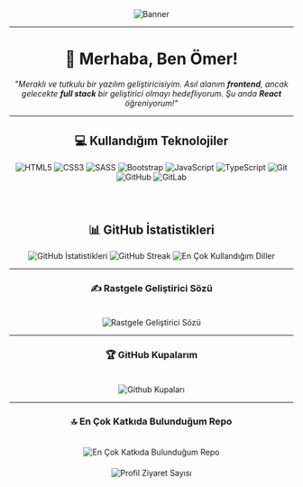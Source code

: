 <div align="center">
    <img src="https://res.cloudinary.com/dwyvwkzap/image/upload/v1731360299/Black_Yellow_Modern_Programmer_LinkedIn_Banner_2_sf5b0o.png" alt="Banner">

  <hr>
  <h1>👋 Merhaba, Ben Ömer!</h1>
  <p><i>"Meraklı ve tutkulu bir yazılım geliştiricisiyim. Asıl alanım <strong>frontend</strong>, ancak gelecekte <strong>full stack</strong> bir geliştirici olmayı hedefliyorum. Şu anda <strong>React</strong> öğreniyorum!"</i></p>

  <hr>

  <h2>💻 Kullandığım Teknolojiler</h2>
  <p>
      <img src="https://img.shields.io/badge/html5-%23E34F26.svg?style=for-the-badge&logo=html5&logoColor=white" alt="HTML5">
      <img src="https://img.shields.io/badge/css3-%231572B6.svg?style=for-the-badge&logo=css3&logoColor=white" alt="CSS3">
      <img src="https://img.shields.io/badge/SASS-hotpink.svg?style=for-the-badge&logo=SASS&logoColor=white" alt="SASS">
      <img src="https://img.shields.io/badge/bootstrap-%238511FA.svg?style=for-the-badge&logo=bootstrap&logoColor=white" alt="Bootstrap">
      <img src="https://img.shields.io/badge/javascript-%23323330.svg?style=for-the-badge&logo=javascript&logoColor=%23F7DF1E" alt="JavaScript">
      <img src="https://img.shields.io/badge/typescript-%23007ACC.svg?style=for-the-badge&logo=typescript&logoColor=white" alt="TypeScript">
      <img src="https://img.shields.io/badge/git-%23F05033.svg?style=for-the-badge&logo=git&logoColor=white" alt="Git">
      <img src="https://img.shields.io/badge/github-%23121011.svg?style=for-the-badge&logo=github&logoColor=white" alt="GitHub">
      <img src="https://img.shields.io/badge/gitlab-%23181717.svg?style=for-the-badge&logo=gitlab&logoColor=white" alt="GitLab">
  </p>

  <br>
  <div style="margin-top: 40px;">
      <h2>📊 GitHub İstatistikleri</h2>
      <div class="github-stats">
        <img src="https://github-readme-stats.vercel.app/api?username=omercikan&theme=blue-green&hide_border=false&include_all_commits=false&count_private=false" alt="GitHub İstatistikleri">
        <img src="https://github-readme-streak-stats.herokuapp.com/?user=omercikan&theme=blue-green&hide_border=false" alt="GitHub Streak">
        <img src="https://github-readme-stats.vercel.app/api/top-langs/?username=omercikan&theme=blue-green&hide_border=false&include_all_commits=false&count_private=false&layout=compact" alt="En Çok Kullandığım Diller" class="full-width">
  </div>
  </div>

  <hr/>

  <h3>✍️ Rastgele Geliştirici Sözü</h3>
  <img src="https://quotes-github-readme.vercel.app/api?type=horizontal&theme=dark" alt="Rastgele Geliştirici Sözü" style="max-width: 100%; margin-top: 20px;">

  <hr/>

  <h3>🏆 GitHub Kupalarım</h3>
  <img src="https://github-profile-trophy.vercel.app/?username=omercikan&theme=tokyonight&no-frame=true&no-bg=true&margin-w=4" alt="Github Kupaları" style="max-width: 100%; margin-top: 20px;">
  
  <hr/>

  <h3>🔝 En Çok Katkıda Bulunduğum Repo</h3>
  <img src="https://github-contributor-stats.vercel.app/api?username=omercikan&limit=5&theme=blue-green&combine_all_yearly_contributions=true" alt="En Çok Katkıda Bulunduğum Repo" style="max-width: 100%; margin-top: 20px;">

  <br>
  <img src="https://visitcount.itsvg.in/api?id=omercikan&icon=0&color=6" alt="Profil Ziyaret Sayısı" style="margin-top: 20px;">
</div>
